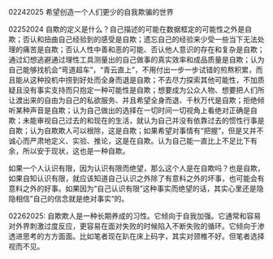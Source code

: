 02242025
希望创造一个人们更少的自我欺骗的世界

02252024
自欺的定义是什么？自己描述的可能在数据框定的可能性之外是自欺；否认和扭曲自己经验到的感受是自欺；遗忘自己的经验来少受一些当下无法处理的痛苦是自欺；否认人性中善和恶的可能、否认他人意识的存在和复杂是自欺；通过幻想逃避通过理性工具测量出的自己做事的真实效率和成品质量是自欺；认为自己能够找机会“弯道超车”，“青云直上”，不用付出一步一步试错的煎熬积累，而且能从这种投机中捞到好处而全身而退是自欺；不去尽力探索其他可能性，不加质疑且没有事实支持而只抱定一种可能性是自欺；想要成为公众人物、想要把人们所让渡出来的自由为自己的私欲服务、并且希望全身而退、千秋万代是自欺；拒绝倾听某种声音是自欺；认为自己做出的选择在一切时间一切视角上看绝对正确是自欺；未能审视自己过去的和现在的生活，就认为自己并没有依靠过去的惯性行事是自欺；认为自欺欺人可以根除，这是自欺；如果希望对事情有“把握”，但是又并不诚心而严肃地定义、实验、推论，这是在自欺。认为自己能一直比上不足比下有余，所以安于现状，这也是一种自欺。

如果一个人认识有限，因为认识有限而绝望，那么这个人是在自欺吗？也是自欺，如果自知认识有限，就应该知道自己认识之外除了有意料之外的坏事，也可能会有意料之外的好事。如果因为“自己认识有限”这种事实而绝望的话，其实心里还是隐隐相信”自己的信念就是绝对事实“的。

02262025:
自欺欺人是一种长期养成的习性。它倾向于自我加强。它通常和容易对外界刺激过度反应，更容易在面对失败的时候陷入不断失败的循环。它倾向于渗透进思考的方方面面。比如笔者现在趴在床上码字，其实对颈椎不好。但笔者选择视而不见。